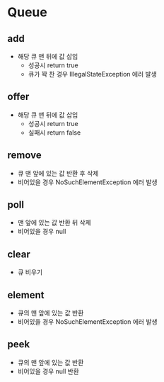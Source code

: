# Queue

## add

- 해당 큐 맨 뒤에 값 삽입
  - 성공시 return true
  - 큐가 꽉 찬 경우 IllegalStateException 에러 발생

## offer

- 해당 큐 맨 뒤에 값 삽입
  - 성공시 return true
  - 실패시 return false

## remove

- 큐 맨 앞에 있는 값 반환 후 삭제
- 비어있을 경우 NoSuchElementException 에러 발생

## poll

- 맨 앞에 있는 값 반환 뒤 삭제
- 비어있을 경우 null

## clear

- 큐 비우기

## element

- 큐의 맨 앞에 있는 값 반환
- 비어있을 경우 NoSuchElementException 에러 발생

## peek

- 큐의 맨 앞에 있는 값 반환
- 비어있을 경우 null 반환
